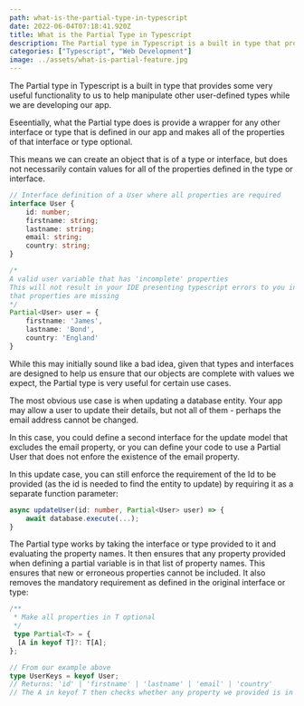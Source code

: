 ```yaml
---
path: what-is-the-partial-type-in-typescript
date: 2022-06-04T07:18:41.920Z
title: What is the Partial Type in Typescript
description: The Partial type in Typescript is a built in type that provides some very useful functionality to us to help manipulate other user-defined types while we are developing our app
categories: ["Typescript", "Web Development"]
image: ../assets/what-is-partial-feature.jpg
---
```

The Partial type in Typescript is a built in type that provides some very useful functionality to us to help manipulate other user-defined types while we are developing our app.

Eseentially, what the Partial type does is provide a wrapper for any other interface or type that is defined in our app and makes all of the properties of that interface or type optional.

This means we can create an object that is of a type or interface, but does not necessarily contain values for all of the properties defined in the type or interface.

```typescript
// Interface definition of a User where all properties are required
interface User {
    id: number;
    firstname: string;
    lastname: string;
    email: string;
    country: string;
}

/* 
A valid user variable that has 'incomplete' properties
This will not result in your IDE presenting typescript errors to you indicating
that properties are missing
*/
Partial<User> user = {
    firstname: 'James',
    lastname: 'Bond',
    country: 'England'
}
```

While this may initially sound like a bad idea, given that types and interfaces are designed to help us ensure that our objects are complete with values we expect, the Partial type is very useful for certain use cases.

The most obvious use case is when updating a database entity. Your app may allow a user to update their details, but not all of them - perhaps the email address cannot be changed.

In this case, you could define a second interface for the update model that excludes the email property, or you can define your code to use a Partial User that does not enfore the existence of the email property. 

In this update case, you can still enforce the requirement of the Id to be provided (as the id is needed to find the entity to update) by requiring it as a separate function parameter:

```typescript
async updateUser(id: number, Partial<User> user) => {
    await database.execute(...);
}
```

The Partial type works by taking the interface or type provided to it and evaluating the property names. It then ensures that any property provided when defining a partial variable is in that list of property names. This ensures that new or erroneous properties cannot be included. It also removes the mandatory requirement as defined in the original interface or type:

```typescript
/**
 * Make all properties in T optional
 */
 type Partial<T> = {
  [A in keyof T]?: T[A];
};

// From our example above
type UserKeys = keyof User;
// Returns: 'id' | 'firstname' | 'lastname' | 'email' | 'country'
// The A in keyof T then checks whether any property we provided is in the above list.
```